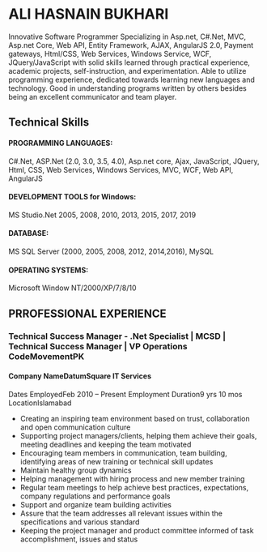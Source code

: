 # ALI HASNAIN BUKHARI 

Innovative Software Programmer Specializing in Asp.net, C#.Net, MVC, Asp.net Core, Web API, Entity Framework, AJAX, AngularJS 2.0, Payment gateways, Html/CSS, Web Services, Windows Service, WCF, JQuery/JavaScript with solid skills learned through practical experience, academic projects, self-instruction, and experimentation. Able to utilize programming experience, dedicated towards learning new languages and technology. Good in understanding programs written by others besides being an excellent communicator and team player.

## Technical Skills

#### PROGRAMMING LANGUAGES:
C#.Net, ASP.Net (2.0, 3.0, 3.5, 4.0), Asp.net core, Ajax, JavaScript, JQuery, Html, CSS, Web Services, Windows Services, MVC, WCF, Web API, AngularJS
#### DEVELOPMENT TOOLS for Windows:
MS Studio.Net 2005, 2008, 2010, 2013, 2015, 2017, 2019
#### DATABASE:
MS SQL Server (2000, 2005, 2008, 2012, 2014,2016), MySQL
#### OPERATING SYSTEMS:
Microsoft Window NT/2000/XP/7/8/10

## PRROFESSIONAL EXPERIENCE

### Technical Success Manager - .Net Specialist | MCSD | Technical Success Manager | VP Operations CodeMovementPK
#### Company NameDatumSquare IT Services
Dates EmployedFeb 2010 – Present
Employment Duration9 yrs 10 mos
LocationIslamabad
- Creating an inspiring team environment based on trust, collaboration and open communication culture
- Supporting project managers/clients, helping them achieve their goals, meeting deadlines and keeping the team motivated
- Encouraging team members in communication, team building, identifying areas of new training or technical skill updates
- Maintain healthy group dynamics
- Helping management with hiring process and new member training
- Regular team meetings to help achieve best practices, expectations, company regulations and performance goals
- Support and organize team building activities
- Assure that the team addresses all relevant issues within the specifications and various standard
- Keeping the project manager and product committee informed of task accomplishment, issues and status
